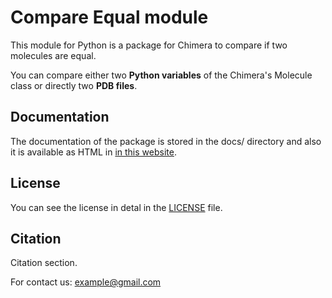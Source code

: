 # Compare Equal module

This module for Python is a package for Chimera to compare if two molecules are equal.

You can compare either two **Python variables** of the Chimera's Molecule class or directly two **PDB files**. 

## Documentation

The documentation of the package is stored in the docs/ directory and also it is available as HTML in [in this website](https://compare-equal.readthedocs.io/en/latest/).

## License

You can see the license in detal in the [LICENSE](./LICENSE) file.

## Citation

Citation section. 

For contact us: example@gmail.com
